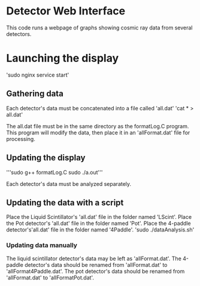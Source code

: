 Detector Web Interface
==========================

This code runs a webpage of graphs showing cosmic ray data from several detectors.

# Launching the display
'sudo nginx service start'

## Gathering data

Each detector's data must be concatenated into a file called 'all.dat'
'cat * > all.dat'

The all.dat file must be in the same directory as the formatLog.C program.
This program will modify the data, then place it in an 'allFormat.dat' file for processing.

## Updating the display
'''sudo g++ formatLog.C
sudo ./a.out'''

Each detector's data must be analyzed separately.

## Updating the data with a script
Place the Liquid Scintillator's 'all.dat' file in the folder named 'LScint'.
Place the Pot detector's 'all.dat' file in the folder named 'Pot'.
Place the 4-paddle detector's'all.dat' file in the folder named '4Paddle'.
'sudo ./dataAnalysis.sh'


### Updating data manually
The liquid scintillator detector's data may be left as 'allFormat.dat'.
The 4-paddle detector's data should be renamed from 'allFormat.dat' to 'allFormat4Paddle.dat'.
The pot detector's data should be renamed from 'allFormat.dat' to 'allFormatPot.dat'.

